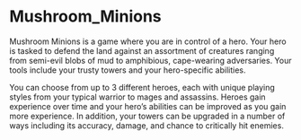 Mushroom_Minions
============

Mushroom Minions is a game where you are in control of a hero. Your hero is tasked to defend the land against an assortment of creatures ranging from semi-evil blobs of mud to amphibious, cape-wearing adversaries. Your tools include your trusty towers and your hero-specific abilities. 

You can choose from up to 3 different heroes, each with unique playing styles from your typical warrior to mages and assassins. Heroes gain experience over time and your hero’s abilities can be improved as you gain more experience. In addition, your towers can be upgraded in a number of ways including its accuracy, damage, and chance to critically hit enemies.
